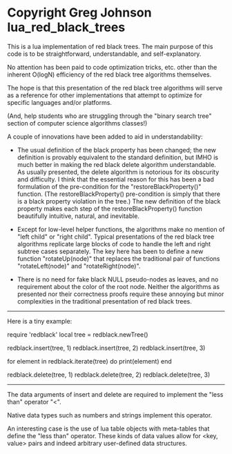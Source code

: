 Copyright Greg Johnson
lua_red_black_trees
===================
This is a lua implementation of red black trees.  The main purpose of this
code is to be straightforward, understandable, and self-explanatory.

No attention has been paid to code optimization tricks, etc. other than the
inherent O(logN) efficiency of the red black tree algorithms themselves.

The hope is that this presentation of the red black tree algorithms will
serve as a reference for other implementations that attempt to optimize
for specific languages and/or platforms.

(And, help students who are struggling through the "binary search tree"
section of computer science algorithms classes!)

A couple of innovations have been added to aid in understandability:

 - The usual definition of the black property has been changed; the
   new definition is provably equivalent to the standard definition,
   but IMHO is much better in making the red black delete algorithm
   understandable.  As usually presented, the delete algorithm
   is notorious for its obscurity and difficulty.  I think that the
   essential reason for this has been a bad formulation of the pre-condition
   for the "restoreBlackProperty()" function.  (The restoreBlackProperty()
   pre-condition is simply that there is a black property violation
   in the tree.)  The new definition of the black property makes each
   step of the restoreBlackProperty() function beautifully intuitive,
   natural, and inevitable.

 - Except for low-level helper functions, the algorithms make no mention
   of "left child" or "right child".  Typical presentations of the
   red black tree algorithms replicate large blocks of code to handle
   the left and right subtree cases separately.  The key here has been
   to define a new function "rotateUp(node)" that replaces the traditional
   pair of functions "rotateLeft(node)" and "rotateRight(node)".

 - There is no need for fake black NULL pseudo-nodes as leaves, and no
   requirement about the color of the root node.  Neither the algorithms
   as presented nor their correctness proofs require these annoying
   but minor complexities in the traditional presentation of red black trees.

------------

Here is a tiny example:

require 'redblack'
local tree = redblack.newTree()

redblack.insert(tree, 1)
redblack.insert(tree, 2)
redblack.insert(tree, 3)

for element in redblack.iterate(tree) do
    print(element)
end

redblack.delete(tree, 1)
redblack.delete(tree, 2)
redblack.delete(tree, 3)

------------

The data arguments of insert and delete are required to implement the
"less than" operator "<".

Native data types such as numbers and strings implement this operator.

An interesting case is the use of lua table objects with meta-tables
that define the "less than" operator.  These kinds of data values allow
for <key, value> pairs and indeed arbitrary user-defined data structures.
